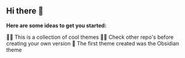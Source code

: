 ## Hi there 👋

**Here are some ideas to get you started:**

🙋‍♀️ This is a collection of cool themes
👩‍💻 Check other repo's before creating your own version
🍿 The first theme created was the Obsidian theme
